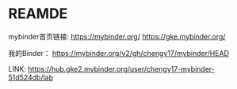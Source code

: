 # REAMDE

mybinder首页链接:
<https://mybinder.org/>
<https://gke.mybinder.org/>

我的Binder：
<https://mybinder.org/v2/gh/chengy17/mybinder/HEAD>

LINK:
<https://hub.gke2.mybinder.org/user/chengy17-mybinder-51d524db/lab>
